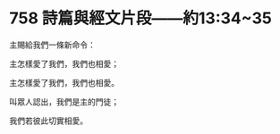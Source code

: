 # 758 詩篇與經文片段——約13:34\~35

主賜給我們一條新命令：

主怎樣愛了我們，我們也相愛；

主怎樣愛了我們，我們也相愛。

叫眾人認出，我們是主的門徒；

我們若彼此切實相愛。

